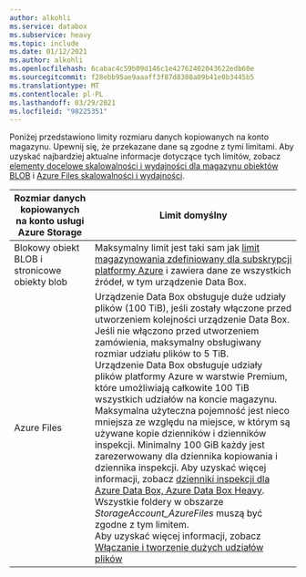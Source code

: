 ```yaml
---
author: alkohli
ms.service: databox
ms.subservice: heavy
ms.topic: include
ms.date: 01/12/2021
ms.author: alkohli
ms.openlocfilehash: 6cabac4c59b09d146c1e42762402043622edb60e
ms.sourcegitcommit: f28ebb95ae9aaaff3f87d8388a09b41e0b3445b5
ms.translationtype: MT
ms.contentlocale: pl-PL
ms.lasthandoff: 03/29/2021
ms.locfileid: "98225351"
---
```

Poniżej przedstawiono limity rozmiaru danych kopiowanych na konto magazynu. Upewnij się, że przekazane dane są zgodne z tymi limitami. Aby uzyskać najbardziej aktualne informacje dotyczące tych limitów, zobacz [elementy docelowe skalowalności i wydajności dla magazynu obiektów BLOB](../articles/storage/blobs/scalability-targets.md) i [Azure Files skalowalności i wydajności](../articles/storage/files/storage-files-scale-targets.md).

| Rozmiar danych kopiowanych na konto usługi Azure Storage                      | Limit domyślny          |
|---------------------------------------------------------------------|------------------------|
| Blokowy obiekt BLOB i stronicowe obiekty blob                                            | Maksymalny limit jest taki sam jak [limit magazynowania zdefiniowany dla subskrypcji platformy Azure](../articles/azure-resource-manager/management/azure-subscription-service-limits.md#storage-limits) i zawiera dane ze wszystkich źródeł, w tym urządzenie Data Box.   |
| Azure Files                                                          | Urządzenie Data Box obsługuje duże udziały plików (100 TiB), jeśli zostały włączone przed utworzeniem kolejności urządzenie Data Box. <br> Jeśli nie włączono przed utworzeniem zamówienia, maksymalny obsługiwany rozmiar udziału plików to 5 TiB. <br> Urządzenie Data Box obsługuje udziały plików platformy Azure w warstwie Premium, które umożliwiają całkowite 100 TiB wszystkich udziałów na koncie magazynu. <br> Maksymalna użyteczna pojemność jest nieco mniejsza ze względu na miejsce, w którym są używane kopie dzienników i dzienników inspekcji. Minimalny 100 GiB każdy jest zarezerwowany dla dziennika kopiowania i dziennika inspekcji. Aby uzyskać więcej informacji, zobacz [dzienniki inspekcji dla Azure Data Box, Azure Data Box Heavy](../articles/databox/data-box-audit-logs.md). <br> Wszystkie foldery w obszarze *StorageAccount_AzureFiles* muszą być zgodne z tym limitem. <br> Aby uzyskać więcej informacji, zobacz [Włączanie i tworzenie dużych udziałów plików](../articles/storage/files/storage-files-how-to-create-large-file-share.md)      |
